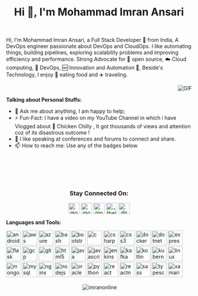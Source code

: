 <h1 align="center">Hi 👋, I'm Mohammad Imran Ansari </h1>


<br />

Hi, I'm Mohammad Imran Ansari, a Full Stack Developer 🚀 from India, A DevOps engineer passionate about DevOps and CloudOps. I like automating things, building pipelines, exploring scalability problems and improving efficiency and performance. Strong Advocate for 📜 open source, :cloud: Cloud computing, 🚀 DevOps, :new: Innovation and Automation :robot:, Beside's Technology, I enjoy :pizza: eating food and :airplane: traveling.

  <img align="right" alt="GIF" src="https://media.giphy.com/media/836HiJc7pgzy8iNXCn/giphy.gif" />
<br />


**Talking about Personal Stuffs:**

- 💬 Ask me about anything, I am happy to help;
- ⚡️ Fun-Fact: I have a video on my YouTube Channel in which i have Vlogged about :poultry_leg: Chicken Chilly , It got thousands of views and attention coz of its disastrous outcome !
- :loudspeaker: I like speaking at conferences and forums to connect and share.
- 📫 How to reach me: Use any of the badges below
<br />
<br />
<br />
<br />

<h3 align="center">Stay Connected On:</h3>
<p align="center"> 
<a href="https://twitter.com/mohdimranansari" target="blank"><img align="center" src="https://cdn.jsdelivr.net/npm/simple-icons@3.0.1/icons/twitter.svg" alt="mohdimranansari" height="30" width="30" /></a>
<a href="https://linkedin.com/in/mohdimranansari" target="blank"><img align="center" src="https://cdn.jsdelivr.net/npm/simple-icons@3.0.1/icons/linkedin.svg" alt="mohdimranansari" height="30" width="30" /></a>
<a href="https://fb.com/mohammadimranansari1985" target="blank"><img align="center" src="https://cdn.jsdelivr.net/npm/simple-icons@3.0.1/icons/facebook.svg" alt="mohammadimranansari1985" height="30" width="30" /></a>
<a href="https://instagram.com/_thelifeofi_" target="blank"><img align="center" src="https://cdn.jsdelivr.net/npm/simple-icons@3.0.1/icons/instagram.svg" alt="_thelifeofi_" height="30" width="30" /></a>
<a href="https://medium.com/@imran_ansari" target="blank"><img align="center" src="https://cdn.jsdelivr.net/npm/simple-icons@3.0.1/icons/medium.svg" alt="@imran_ansari" height="30" width="30" /></a>
</p>


**Languages and Tools:**  
<p align="left"><img src="https://devicons.github.io/devicon/devicon.git/icons/android/android-original-wordmark.svg" alt="android" width="40" height="40"/> <img src="https://devicons.github.io/devicon/devicon.git/icons/amazonwebservices/amazonwebservices-original-wordmark.svg" alt="aws" width="40" height="40"/> <img src="https://www.vectorlogo.zone/logos/microsoft_azure/microsoft_azure-icon.svg" alt="azure" width="40" height="40"/> <img src="https://www.vectorlogo.zone/logos/gnu_bash/gnu_bash-icon.svg" alt="bash" width="40" height="40"/> <img src="https://devicons.github.io/devicon/devicon.git/icons/bootstrap/bootstrap-plain.svg" alt="bootstrap" width="40" height="40"/> <img src="https://devicons.github.io/devicon/devicon.git/icons/c/c-original.svg" alt="c" width="40" height="40"/> <img src="https://devicons.github.io/devicon/devicon.git/icons/csharp/csharp-original.svg" alt="csharp" width="40" height="40"/> <img src="https://devicons.github.io/devicon/devicon.git/icons/css3/css3-original-wordmark.svg" alt="css3" width="40" height="40"/> <img src="https://devicons.github.io/devicon/devicon.git/icons/docker/docker-original-wordmark.svg" alt="docker" width="40" height="40"/> <img src="https://devicons.github.io/devicon/devicon.git/icons/dot-net/dot-net-original-wordmark.svg" alt="dotnet" width="40" height="40"/> <img src="https://devicons.github.io/devicon/devicon.git/icons/express/express-original-wordmark.svg" alt="express" width="40" height="40"/> <img src="https://www.vectorlogo.zone/logos/pocoo_flask/pocoo_flask-icon.svg" alt="flask" width="40" height="40"/> <img src="https://www.vectorlogo.zone/logos/google_cloud/google_cloud-icon.svg" alt="gcp" width="40" height="40"/> <img src="https://www.vectorlogo.zone/logos/git-scm/git-scm-icon.svg" alt="git" width="40" height="40"/> <img src="https://devicons.github.io/devicon/devicon.git/icons/html5/html5-original-wordmark.svg" alt="html5" width="40" height="40"/> <img src="https://devicons.github.io/devicon/devicon.git/icons/java/java-original-wordmark.svg" alt="java" width="40" height="40"/> <img src="https://devicons.github.io/devicon/devicon.git/icons/javascript/javascript-original.svg" alt="javascript" width="40" height="40"/> <img src="https://www.vectorlogo.zone/logos/jenkins/jenkins-icon.svg" alt="jenkins" width="40" height="40"/> <img src="https://www.vectorlogo.zone/logos/apache_kafka/apache_kafka-icon.svg" alt="kafka" width="40" height="40"/> <img src="https://www.vectorlogo.zone/logos/kotlinlang/kotlinlang-icon.svg" alt="kotlin" width="40" height="40"/> <img src="https://www.vectorlogo.zone/logos/kubernetes/kubernetes-icon.svg" alt="kubernetes" width="40" height="40"/> <img src="https://devicons.github.io/devicon/devicon.git/icons/linux/linux-original.svg" alt="linux" width="40" height="40"/> <img src="https://devicons.github.io/devicon/devicon.git/icons/mongodb/mongodb-original-wordmark.svg" alt="mongodb" width="40" height="40"/> <img src="https://devicons.github.io/devicon/devicon.git/icons/mysql/mysql-original-wordmark.svg" alt="mysql" width="40" height="40"/> <img src="https://devicons.github.io/devicon/devicon.git/icons/nginx/nginx-original.svg" alt="nginx" width="40" height="40"/> <img src="https://devicons.github.io/devicon/devicon.git/icons/nodejs/nodejs-original-wordmark.svg" alt="nodejs" width="40" height="40"/> <img src="https://devicons.github.io/devicon/devicon.git/icons/oracle/oracle-original.svg" alt="oracle" width="40" height="40"/> <img src="https://devicons.github.io/devicon/devicon.git/icons/python/python-original.svg" alt="python" width="40" height="40"/> <img src="https://devicons.github.io/devicon/devicon.git/icons/react/react-original-wordmark.svg" alt="react" width="40" height="40"/> <img src="https://reactnative.dev/img/header_logo.svg" alt="reactnative" width="40" height="40"/> <img src="https://devicons.github.io/devicon/devicon.git/icons/sass/sass-original.svg" alt="sass" width="40" height="40"/> <img src="https://devicons.github.io/devicon/devicon.git/icons/typescript/typescript-original.svg" alt="typescript" width="40" height="40"/> <img src="https://raw.githubusercontent.com/detain/svg-logos/780f25886640cef088af994181646db2f6b1a3f8/svg/xamarin.svg" alt="xamarin" width="40" height="40"/></p>

<p align="center">&nbsp;<img align="center" src="https://github-readme-stats.vercel.app/api?username=imranonline&show_icons=true" alt="imranonline" /></p>

